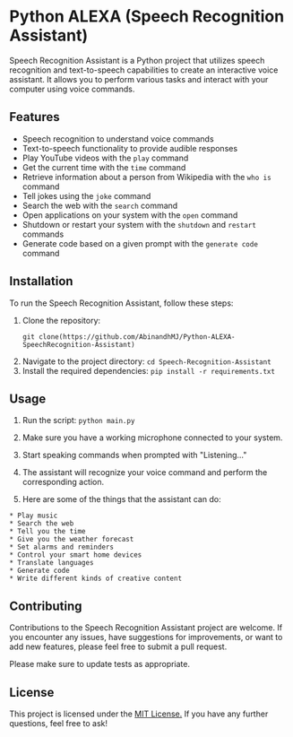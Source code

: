 # Python ALEXA (Speech Recognition Assistant)

Speech Recognition Assistant is a Python project that utilizes speech recognition and text-to-speech capabilities to create an interactive voice assistant. It allows you to perform various tasks and interact with your computer using voice commands.

## Features

- Speech recognition to understand voice commands
- Text-to-speech functionality to provide audible responses
- Play YouTube videos with the `play` command
- Get the current time with the `time` command
- Retrieve information about a person from Wikipedia with the `who is` command
- Tell jokes using the `joke` command
- Search the web with the `search` command
- Open applications on your system with the `open` command
- Shutdown or restart your system with the `shutdown` and `restart` commands
- Generate code based on a given prompt with the `generate code` command

## Installation

To run the Speech Recognition Assistant, follow these steps:

1. Clone the repository:
   ```shell
   git clone(https://github.com/AbinandhMJ/Python-ALEXA-SpeechRecognition-Assistant)
2. Navigate to the project directory:
   `` cd Speech-Recognition-Assistant
   ``
3. Install the required dependencies:
   ``pip install -r requirements.txt
   ``
## Usage

1. Run the script:
 `` python main.py
 ``
2. Make sure you have a working microphone connected to your system.

3. Start speaking commands when prompted with "Listening..."

4. The assistant will recognize your voice command and perform the corresponding action.

5. Here are some of the things that the assistant can do:
```
* Play music
* Search the web
* Tell you the time
* Give you the weather forecast
* Set alarms and reminders
* Control your smart home devices
* Translate languages
* Generate code
* Write different kinds of creative content

```

## Contributing

Contributions to the Speech Recognition Assistant project are welcome. If you encounter any issues, have suggestions for improvements, or want to add new features, please feel free to submit a pull request.


Please make sure to update tests as appropriate.

## License
This project is licensed under the
[MIT License.](https://choosealicense.com/licenses/mit/) 
If you have any further questions, feel free to ask!
